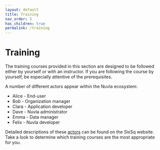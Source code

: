 ```yaml
---
layout: default
title: Training
nav_order: 5
has_children: true
permalink: /training
---
```


# Training

The training courses provided in this section are designed to be
followed either by yourself or with an instructor.  If you are
following the course by yourself, be especially attentive of the
prerequisites.

A number of different actors appear within the Nuvla ecosystem:

 - Alice - End-user
 - Bob - Organization manager
 - Clara - Application developer
 - Dave - Nuvla administrator
 - Emma - Data manager
 - Felix - Nuvla developer

Detailed descriptions of these
[actors](https://sixsq.com/developer/personae) can be found on the
SixSq website. Take a look to determine which training courses are the
most appropriate for you.
